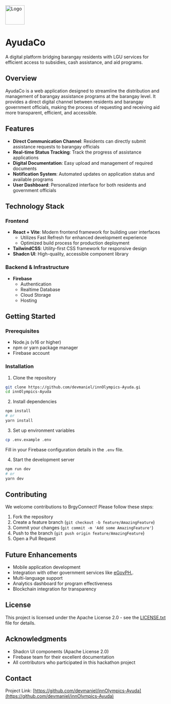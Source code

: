 
<img src="https://github.com/user-attachments/assets/cc4601e4-a5f0-4787-aaf1-1f018224c655" width="60" height="60" alt="Logo" style="margin-right: 5px;">

# AyudaCo

A digital platform bridging barangay residents with LGU services for efficient access to subsidies, cash assistance, and aid programs.

## Overview

AyudaCo is a web application designed to streamline the distribution and management of barangay assistance programs at the barangay level. It provides a direct digital channel between residents and barangay government officials, making the process of requesting and receiving aid more transparent, efficient, and accessible.

## Features

- **Direct Communication Channel**: Residents can directly submit assistance requests to barangay officials
- **Real-time Status Tracking**: Track the progress of assistance applications
- **Digital Documentation**: Easy upload and management of required documents
- **Notification System**: Automated updates on application status and available programs
- **User Dashboard**: Personalized interface for both residents and government officials

## Technology Stack

### Frontend
- **React + Vite**: Modern frontend framework for building user interfaces
  - Utilizes Fast Refresh for enhanced development experience
  - Optimized build process for production deployment
- **TailwindCSS**: Utility-first CSS framework for responsive design
- **Shadcn UI**: High-quality, accessible component library

### Backend & Infrastructure
- **Firebase**
  - Authentication
  - Realtime Database
  - Cloud Storage
  - Hosting

## Getting Started

### Prerequisites
- Node.js (v16 or higher)
- npm or yarn package manager
- Firebase account

### Installation

1. Clone the repository
```bash
git clone https://github.com/devmaniel/innOlympics-Ayuda.gi
cd innOlympics-Ayuda
```

2. Install dependencies
```bash
npm install
# or
yarn install
```

3. Set up environment variables
```bash
cp .env.example .env
```
Fill in your Firebase configuration details in the `.env` file.

4. Start the development server
```bash
npm run dev
# or
yarn dev
```

## Contributing

We welcome contributions to BrgyConnect! Please follow these steps:

1. Fork the repository
2. Create a feature branch (`git checkout -b feature/AmazingFeature`)
3. Commit your changes (`git commit -m 'Add some AmazingFeature'`)
4. Push to the branch (`git push origin feature/AmazingFeature`)
5. Open a Pull Request

## Future Enhancements

- Mobile application development
- Integration with other government services like [eGovPH.](https://e.gov.ph/).
- Multi-language support
- Analytics dashboard for program effectiveness
- Blockchain integration for transparency

## License

This project is licensed under the Apache License 2.0 - see the [LICENSE.txt](LICENSE.txt) file for details.

## Acknowledgments

- Shadcn UI components (Apache License 2.0)
- Firebase team for their excellent documentation
- All contributors who participated in this hackathon project

## Contact

Project Link: [https://github.com/devmaniel/innOlympics-Ayuda](https://github.com/devmaniel/innOlympics-Ayuda)

